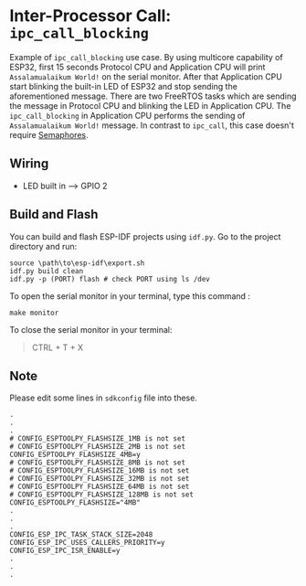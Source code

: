# Inter-Processor Call: ``ipc_call_blocking``

Example of `ipc_call_blocking` use case. By using multicore capability of ESP32, first 15 seconds Protocol CPU and Application CPU will print `Assalamualaikum World!` on the serial monitor. After that Application CPU start blinking the built-in LED of ESP32 and stop sending the aforementioned message. There are two FreeRTOS tasks which are sending the message in Protocol CPU and blinking the LED in Application CPU. The `ipc_call_blocking` in Application CPU performs the sending of `Assalamualaikum World!` message. In contrast to `ipc_call`, this case doesn't require [Semaphores](https://www.freertos.org/Embedded-RTOS-Binary-Semaphores.html).

## Wiring
- LED built in --> GPIO 2

## Build and Flash
You can build and flash ESP-IDF projects using `idf.py`. Go to the project directory and run:
```
source \path\to\esp-idf\export.sh
idf.py build clean
idf.py -p (PORT) flash # check PORT using ls /dev
```

To open the serial monitor in your terminal, type this command :
```
make monitor
```

To close the serial monitor in your terminal:

> CTRL + T + X

## Note

Please edit some lines in `sdkconfig` file into these.

```
.
.
.
# CONFIG_ESPTOOLPY_FLASHSIZE_1MB is not set
# CONFIG_ESPTOOLPY_FLASHSIZE_2MB is not set
CONFIG_ESPTOOLPY_FLASHSIZE_4MB=y
# CONFIG_ESPTOOLPY_FLASHSIZE_8MB is not set
# CONFIG_ESPTOOLPY_FLASHSIZE_16MB is not set
# CONFIG_ESPTOOLPY_FLASHSIZE_32MB is not set
# CONFIG_ESPTOOLPY_FLASHSIZE_64MB is not set
# CONFIG_ESPTOOLPY_FLASHSIZE_128MB is not set
CONFIG_ESPTOOLPY_FLASHSIZE="4MB"
.
.
.
CONFIG_ESP_IPC_TASK_STACK_SIZE=2048
CONFIG_ESP_IPC_USES_CALLERS_PRIORITY=y
CONFIG_ESP_IPC_ISR_ENABLE=y
.
.
.
```
